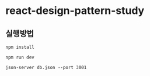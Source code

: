 # react-design-pattern-study

## 실행방법 

```shell
npm install
```

```shell
npm run dev
```

```shell
json-server db.json --port 3001
```